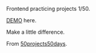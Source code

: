 Frontend practicing projects 1/50. 

[DEMO](https://yswnqc.github.io/50_frontend_projects-1_expanding_cards/) here.

Make a little difference.

From [50projects50days](https://50projects50days.com).
